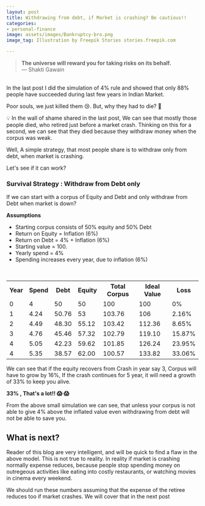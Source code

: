 ```yaml
---
layout: post
title: Withdrawing from debt, if Market is crashing? Be cautious!!
categories:
- personal-finance
image: assets/images/Bankruptcy-bro.png
image_tag: Illustration by Freepik Stories stories.freepik.com

---
```

> **The universe will reward you for taking risks on its behalf.**
> <br>
> — Shakti Gawain

<br> In the last post I did the simulation of 4% rule and showed that only 88% people have succeeded during last few years in Indian Market.

Poor souls, we just killed them :cry:. But, why they had to die? :thinking:

:bulb: In the wall of shame shared in the last post, We can see that mostly those people died, who retired just before a market crash.
Thinking on this for a second, we can see that they died because they withdraw money when the corpus was weak.

Well, A simple strategy, that most people share is to withdraw only from debt, when market is crashing.

Let's see if it can work?

### Survival Strategy : Withdraw from Debt only

If we can start with a corpus of Equity and Debt and only withdraw from Debt when market is down?

**Assumptions**

<ul class="is-style-arrowmark-list">
<li>Starting corpus consists of 50% equity and 50% Debt</li>
<li>Return on Equity =  Inflation (6%)</li>
<li>Return on Debt =  4% + Inflation (6%)</li>
<li>Starting value = 100.</li>
<li>Yearly spend = 4%</li>
<li>Spending increases every year, due to inflation (6%)</li>
</ul>

<br>

<table >
<tbody>
<tr>
<th>Year</th>
<th>Spend</th>
<th>Debt</th>
<th>Equity</th>
<th>Total Corpus</th>
<th>Ideal Value</th>
<th>Loss</th>
</tr>
<tr>
<td>0</td>
<td>4</td>
<td>50</td>
<td>50</td>
<td>100</td>
<td>100</td>
<td>0%</td>
</tr>
<tr>
<td>1</td>
<td>4.24</td>
<td>50.76</td>
<td>53</td>
<td>103.76</td>
<td>106</td>
<td class="text-warning">2.16%</td>
</tr>
<tr>
<td>2</td>
<td>4.49</td>
<td>48.30</td>
<td>55.12</td>
<td>103.42</td>
<td>112.36</td>
<td class="text-warning">8.65%</td>
</tr>
<tr>
<td>3</td>
<td>4.76</td>
<td>45.46</td>
<td>57.32</td>
<td>102.79</td>
<td>119.10</td>
<td class="text-danger">15.87%</td>
</tr>
<tr>
<td>4</td>
<td>5.05</td>
<td>42.23</td>
<td>59.62</td>
<td>101.85</td>
<td>126.24</td>
<td class="text-danger">23.95%</td>
</tr>
<tr>
<td>4</td>
<td>5.35</td>
<td>38.57</td>
<td>62.00</td>
<td>100.57</td>
<td>133.82</td>
<td class="text-danger">33.06%</td>
</tr>
</tbody>
</table>

We can see that if the equity recovers from Crash in year say 3, Corpus will have to grow by 16%, If the crash continues for 5 year, it will need a growth of 33% to keep you alive.

**33% , That's a lot!! :scream: :scream:**

From the above small simulation we can see, that unless your corpus is not able to give 4% above the inflated value even withdrawing from debt will not be able to save you.

## What is next?

Reader of this blog are very intelligent, and will be quick to find a flaw in the above model.
This is not true to reality. In reality if market is crashing normally expense reduces, because people stop spending money on outregeous activities like eating into costly restaurants, or watching movies in cinema every weekend.

We should run these numbers assuming that the expense of the retiree reduces too if market crashes.
We will cover that in the next post